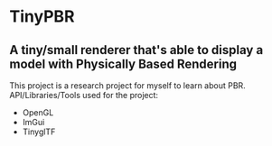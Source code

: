 # TinyPBR
## A tiny/small renderer that's able to display a model with Physically Based Rendering
This project is a research project for myself to learn about PBR. 
API/Libraries/Tools used for the project:
- OpenGL
- ImGui
- TinyglTF

